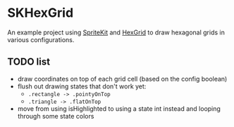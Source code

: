 # SKHexGrid

An example project using [SpriteKit](https://developer.apple.com/spritekit/) and [HexGrid](https://github.com/fananek/hex-grid) to draw hexagonal grids in various configurations. 

## TODO list

* draw coordinates on top of each grid cell (based on the config boolean)
* flush out drawing states that don't work yet:
  * `.rectangle -> .pointyOnTop`
  * `.triangle -> .flatOnTop`
* move from using isHighlighted to using a state int instead and looping through some state colors 

